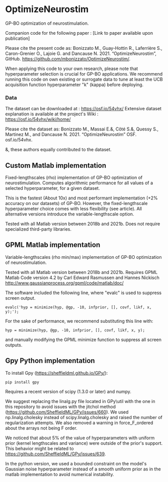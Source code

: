 # OptimizeNeurostim

GP-BO optimization of neurostimulation.

Companion code for the following paper : [Link to paper available upon publication]

Please cite the present code as:
Bonizzato M., Guay-Hottin R., Laferrière S., Caron-Grenier O., Lajoie G. and Dancause N. 2021. “OptimizeNeurostim”, GitHub.  https://github.com/mbonizzato/OptimizeNeurostim/.

When applying this code to your own research, please note that hyperparameter selection is crucial for GP-BO applications. 
We recommend running this code on own existing or surrogate data to tune at least the UCB acquisition function hyperparameter "k" (kappa) before deploying.


### Data

The dataset can be downloaded at :  https://osf.io/54vhx/
Extensive dataset explanation is available at the project's Wiki : https://osf.io/54vhx/wiki/home/

Please cite the dataset as:
Bonizzato M., Massai E.&, Côté S.&, Quessy S., Martinez M., and Dancause N. 2021. “OptimizeNeurostim” OSF. osf.io/54vhx.

&, these authors equally contributed to the dataset.



## Custom Matlab implementation

Fixed-lengthscales (rho) implementation of GP-BO optimization of neurostimulation.
Computes algorithmic performance for all values of a selected hyperparameter, for a given dataset.

This is the fastest (About 10x) and most performant implementation (+2% accuracy on our datasets) of GP-BO. 
However, the fixed-lengthscale hyperparameter choice comes with less flexibility (see article).
All alternative versions introduce the variable-lengthscale option.

Tested with all Matlab version between 2018b and 2021b.
Does not require specialized third-party libraries.


## GPML Matlab implementation

Variable-lengthscales (rho min/max) implementation of GP-BO optimization of neurostimulation.

Tested with all Matlab version between 2018b and 2021b.
Requires GPML Matlab Code version 4.2 by Carl Edward Rasmussen and Hannes Nickisch
http://www.gaussianprocess.org/gpml/code/matlab/doc/

The software included the following line, where "evalc" is used to suppress screen output.

    evalc('hyp = minimize(hyp, @gp, -10, infprior, [], covf, likf, x, y);');

For the sake of performance, we recommend substituting this line with:

    hyp = minimize(hyp, @gp, -10, infprior, [], covf, likf, x, y);

and manually modifying the GPML minimize function to suppress all screen outputs.


## Gpy Python implementation


To install Gpy (https://sheffieldml.github.io/GPy/):

    pip install gpy
   
Requires a recent version of scipy (1.3.0 or later) and numpy.


We suggest replacing the linalg.py file located in GPy\util with the one in this repository to avoid issues with the jitchol method (https://github.com/SheffieldML/GPy/issues/660). We used np.linalg.cholesky instead of scipy.linalg.cholesky and raised the number of regularization attempts. We also removed a warning in force_F_ordered about the arrays not being F order.

We noticed that about 5% of the value of hyperparameters with uniform prior (kernel lengthscales and variance) were outside of the prior's support. This behavior might be related to https://github.com/SheffieldML/GPy/issues/639.

In the python version, we used a bounded constraint on the model's Gaussian noise hyperparameter instead of a smooth uniform prior as in the matlab implementation to avoid numerical instability.


